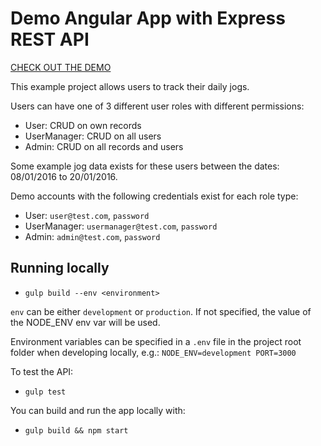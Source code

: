 # Demo Angular App with Express REST API

[CHECK OUT THE DEMO](https://project-jogging-tracker.herokuapp.com)

This example project allows users to track their daily jogs.

Users can have one of 3 different user roles with different permissions:
  - User:           CRUD on own records
  - UserManager:    CRUD on all users
  - Admin:          CRUD on all records and users

Some example jog data exists for these users between the dates: 08/01/2016 to 20/01/2016.

Demo accounts with the following credentials exist for each role type:
- User: `user@test.com`, `password`
- UserManager: `usermanager@test.com`, `password`
- Admin: `admin@test.com`, `password`

## Running locally

- `gulp build --env <environment>`

`env` can be either `development` or `production`. If not specified, the value of the NODE_ENV env var will be used.

Environment variables can be specified in a `.env` file in the project root folder when developing locally, e.g.:
`NODE_ENV=development
PORT=3000`

To test the API:
- `gulp test`

You can build and run the app locally with:
- `gulp build && npm start`
